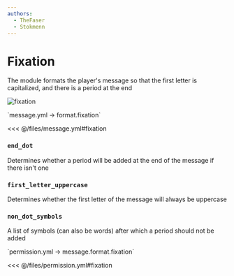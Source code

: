 ```yaml
---
authors:
  - TheFaser
  - Stokmenn
---
```


# Fixation

The module formats the player's message so that the first letter is capitalized, and there is a period at the end

![fixation](/fixation.png)

[//]: # (message.yml)
<!--@include: @/parts/words.md#setting-->
<!--@include: @/parts/words.md#path--> `message.yml → format.fixation`

<!--@include: @/parts/words.md#default-->
<<< @/files/message.yml#fixation

<!--@include: @/parts/enable.md-->

### `end_dot`

Determines whether a period will be added at the end of the message if there isn't one

### `first_letter_uppercase`

Determines whether the first letter of the message will always be uppercase

### `non_dot_symbols`

A list of symbols (can also be words) after which a period should not be added

[//]: # (permission.yml)
<!--@include: @/parts/words.md#permission-->
<!--@include: @/parts/words.md#path--> `permission.yml → message.format.fixation`

<!--@include: @/parts/words.md#default-->
<<< @/files/permission.yml#fixation

<!--@include: @/parts/permission/permissionTier3.md-->
